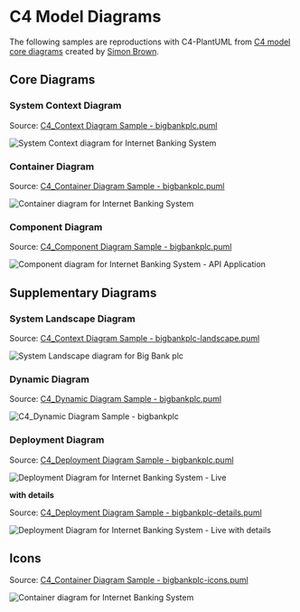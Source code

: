 # C4 Model Diagrams

The following samples are reproductions with C4-PlantUML from [C4 model core diagrams](http://c4model.com/#coreDiagrams) created by [Simon Brown](http://simonbrown.je/).

## Core Diagrams

### System Context Diagram

Source: [C4_Context Diagram Sample - bigbankplc.puml](C4_Context%20Diagram%20Sample%20-%20bigbankplc.puml)

![System Context diagram for Internet Banking System](https://www.plantuml.com/plantuml/png/VL9DRnen4BtlhvXoAP48N7hgAGbTjP4WHGKKzRIQzGvWuRMHFGxmxplx6MXeR-lnUs_UUzw7mEWvbYRvfAqoiI3OCH_2ryd4ut6yrRoBUGpabRDCbiVAbHCil4RxPk8XJgPVxXS6BQ_diub1fi0oogOL-iJZGwNy6Q8LMYbqu1t1nXdZZjfkmMXBWBQ0gsljWtmvaBLWd49ZpgBH-_jRFfaz_lwvNcMlpwiVsIpzdhvy6zub2Mis1CjpO2gX9K2XSUkn50iUdcNaBJ4yeTrNRXfiaYp81sU7AWPs9VaH39e9cXuwRUy6Sla87HBSfawG2se4H-aE3XspcW4gvQBbC1xS9SssOTuePg4-Yjm_RDMRgjv2lovK9RrfEeAs4gX4riu2vYxMHMf_lNHKDrtYdk20vwhksaTh94jFF2nHctSdwNrrXj3lNqasNTkJG7Ejl0jkmv2Ur0xjbe0k2UyPEscxaUf9TERTzusCItQU0iYZTsqg6K1RqusaVHkZYwJiqGPK5KnEnAfE-elCnQj-Q7uTA0XCKDaJglq5zBgN9TaYj66hDsWvBwItkzpv3q_w7tQTUBvQD1Atc7rfhRi7eSjV_mS0 "System Context diagram for Internet Banking System")


### Container Diagram

Source: [C4_Container Diagram Sample - bigbankplc.puml](C4_Container%20Diagram%20Sample%20-%20bigbankplc.puml)

![Container diagram for Internet Banking System](https://www.plantuml.com/plantuml/png/bLLDZzis4BtxLqoTGnr0kqQ0ddgArpQwcwntrSZRJK_2Y1hRH2XI82axHj7_tg6i3yiEajGdQJJpvl7D6_gzysXzLQZHBr8BLUK4E-zBz_jqQl5mkvL-LsML8okCzgJzhJ3557ChKUzLLLRJ-MytiKBjNrQFKuMUdETGEkTib9hiRHcmVuLASs710E1t11kZb3b8lGN5IO0wXy5dQHq_6U36e8n0fOwCqJ6yRi1V7sT_Fx-iq_Lpd2wUNvycR_lOB4cJZylr_9w3JUZrONsVFYx_M3ujE3ZoqYl6RK4XbxYrM31H2mzySAl9mntgBu5pSdIUYj4e9kkCdeZAULEGZM3UFOrdq8R1REf3PLmTmO45XR8kH5N708KmbVPkp3nEqEaT1tAqnubunrYN1CPluPyHyA_ZEpbGbc9PSl8hPJ0hIoK5Ucdqc4CVS8yH9AKDv5T_pKDiGKhkcKPDZJtWfO1cnFKuGhZhcxK7ZsTCSjZPbOmzJlYpefiOjnIwjrqJOMNf8vZfRQNGXd1ipLxcv827-kqk6_PAe8vA-cDmWQXg8Hti9OOIQO7F2var1pRc5QF2P59H8yUgVcavpTz4y1aBP2M6NDY7XVIKWwionroQcVqCDtT5xaG0SjfBGPVq5jaaHuyPEWfZQ1u3c-JFHnYyUsEPMrW-iBILpblarY0rkxAefnl1ZfDpm8fT9IpbF3w9oaN1LEGSBy-MNyYBsokPCXHVIEUiamn-ZH--RPk5uJJRrmrq-u4-GH86vjR_TjPUVlKJAb2grDK1XblUhFYzMQk0lsRfPGtDExAImXfdDXwMNyKEDJliLCcmPvWDWnwLCVM6TvWkzlPCsc31PjA20zqfpXG6p4pb-p57tRf6mFFG3klpzYAFFf4wknBwnNnnv4Bl-_KwJZXnc7TQe-_d38nTfvxQfKyajxlCd5q39xXsoHkaEZWSUziGtL6B23uapq_Jy-RdBVzNPNh7sJsntl93b4-4kOEDDKLzwnmiBo7VIIOWDy2Bktbxpe1vfiU5ZHA6TK0t8LfZz4Gk73VaCAohNBXXk_R9QXqtGDrX1kLNlck52VNJHftF_EVOYlEUI_alwpy0 "Container diagram for Internet Banking System")


### Component Diagram

Source: [C4_Component Diagram Sample - bigbankplc.puml](C4_Component%20Diagram%20Sample%20-%20bigbankplc.puml)


![Component diagram for Internet Banking System - API Application](https://www.plantuml.com/plantuml/png/fLN9Rjim4BthAwO-j3QGn9UUUggNj4cGnOYTBYTZHD4oMou25xj6qN_laB8bsGcA0Cqbr73uvisRH_gZysXzK39x8pIJeU2mzhvo7uP3YzkBKlXro8FZbXdjkVONpAWX5bQWtiXGXU7a_VbCelPFTxT3YPuxJw7bnAZAw9XVHUnt43GTL1G0l-QmCbAQhT0bIA4ve2xWQ5jOHoi3L1YaOIZbZZ0QXiyBPBUZxmzFY-NNwyNLylRoy-Nzj3_8CY-yfFH3BXG2IukAwbkufdwivXx6g7z6AlETyrp1EOncrp2gAYaOUc5qbaseToIYjkygF8FUdD89TuObxoRsQEi7Rj0nAogVka9T1easxioisOY2Ew1kKfVYG23V4rYHI147fV2xs3uBpXl5hOEDm7X6MDZo779hjZIIYzwWGqr5PdSc5pAHYYM_eK8hz75rabm9pmjm8NTKtVZ_OAFgUlj_1Ty8nezeJVD-aLFzANhCqV78vP5Bh97X48OvMtE5SNVkZIMUqNDWUIcSjocR6DBOL5gVmHhTcdh0G3oqtmy0cEL5_4JfpW0PuywHVqhwu9v5NlMCbvU_V5_bBWf6B5Ta2NvYWmwJE2-pIY8n2ZG2TVW0vYRuLg5Kt0JjQKNqjSCaPSkZ5MWvfhm2xQwFbQ2Y9-Rh3U1t1lJNcBZlHAcJ2KjD9eQ8PEa-yUIokoyJUAHBs8PZT1IlMwsfYwEC4CG_Bb-SlQir69nKRflgZVPBc0T59jkzYaPZmjPAMtfWo9EEK0oXr3gJiIAJHiHdH1ndmP8jempxPRkRHbVPsCUOux7xZqrjen79HKaHNTP3FGEsnlgZGkUsnXRjt8vfa8LMoB3W_p0IV4ePBv0QGNqOIA9w3gh1E1v4SamiJJTdF_wE0a-E7nIA--sGklHEajhZwNO-SYpWBMmfn4cDoEvcEfvq3dImwekJ0ECRG-_-rM8ncrFodonBuF6HtBlqa7OpVxXlyfgaZg5UJ4oPwXLewXLW7xakwBVYBm00 "Component diagram for Internet Banking System - API Application")


## Supplementary Diagrams

### System Landscape Diagram

Source: [C4_Context Diagram Sample - bigbankplc-landscape.puml](C4_Context%20Diagram%20Sample%20-%20bigbankplc-landscape.puml)

![System Landscape diagram for Big Bank plc](https://www.plantuml.com/plantuml/png/TLHDRzim3BtxLt2vD0NIP8UTTcg-i1PBcg9EKFHaC8eS2v4bJvAR1iF--oWxTkpMySaY7yb7yadtrg5nUIg3Rq8ncUyu9CvbzkTePF0ut0kNvDlSSiEqSbov8TFf27T6e7gNUPQFfZ_kdYKgjrakHX8TjuvCqTIZFzmmyvbl85SKbb8uk8H3hANKHw7s88NYW6e7BRSmbluqK5cGcg6K9yfHy_kSFhXPZDzMctMqNZr7izNhK_-sDet3AFmzNqyVo7OslJwk7wB5_DVyQKR6m0adEOGdwtWA2-9Y6MOSTWBt1bFYQc0YzZ11TO1CiY1uviPgrMUvTJhbPW2zqeAo0FcsfcTVZvnZg92WuwA_BQ46SAJ9GbP5UXiWOpfNpWvxn6jE7PhC2CkZ2LbtQ4vzzfqIDjdqRk5l0FIL_FlRaa1aYoE17tqMnLrDhGGMnFmIRCtE-ec_2tu4eQZf59tG2d2hys8hmhGv3egrfNZWaE79xwwaVI4JpJzS7vrdCLulhrNqOzYHqe2XJNo6JmbI5FBIplpEdy7MJQnfdgBeaOQu5CnegsC7ym-MeDfpuCs0BeBaLZ4jcbEoPVNVCQtGQSCja1QhDJ8om7dW7JEhknmqPkOCAelCm-Z47QifbHegA5MH4TswTy4yiqfG49Oc21t6SQ_fEOF1UaynLg5gkLM3RLJP8Zj4EexB0XCwmQeuNNAFTwbGmXBfiYzQkCspJ1jtlSg_87ZXCdhYOfzijMbSao_Qt5XkASB3NnguKZAlPrtOGXZq553e6UovDl1jXOISRl1vxLvWVhwVAtGCU6mF5lxaz7hvrVWuBoukUPPenQiaioyNx7hn5kMNyY8qnTRglYDj5t3MeOqhq4rxmHseO84dobWGQzTl-wgIjuLnqxwH5-SzzKwlyNy0 "System Landscape diagram for Big Bank plc")

### Dynamic Diagram

Source: [C4_Dynamic Diagram Sample - bigbankplc.puml](C4_Dynamic%20Diagram%20Sample%20-%20bigbankplc.puml)

![C4_Dynamic Diagram Sample - bigbankplc](https://www.plantuml.com/plantuml/png/NPDDRnen48Rl_8ef9wW8g6rEbQg6ZwYX8WaAf5LFQDOxx5hrsgkn3K9H_tl71fhGs_XZvdtc7Vl61-GG6zDvfwqoiIIeGsZzvz68SJ-iTAXZ4JsnSZQG3KFbcX6MhD7kJ6pZQ7fzjJHem_FzOcGma0-ojPaTB3PQ3TjKkRCO_tfyNcz-pjTtcyNjjzk7MQ_VwKob8cfBF2jwwde0tHa6BD1JL-8dacBQMJHmteQLggd1TBeAZib3uWAcIll0-JPektNSv7W0DVgQIi0OQY7NwdX5CPLfYSOF09KYxy6uIXOKrB3RV-NggGz9IzlAqDKIAu9nsvfJdOJn7NUuKgpR06XB6Dig6kHqicItqwKWeZ7WjY04C1S3sLA00krlAGhRQDMnHnqE41oew8DhY3tiDAOSpR2d0WfsUsdr0cupST6Mo8TU8NhZvVm2hWyl7O2fQrfdfTcU-fGw8HKvIVtRprwsd60cXFQ2_98kpqFC54glAvioj5YiQhHLMhJe_Tvn-MhZXVp7R6HbnGH8BR0pXlYD_FsFgMZuyD_fs1XfFG_QdxL5E8KNbavEbguEFb2JvFzq17dpb6Tub8z5euD_EtyfayUuUdmOtQtNovNaILR6pOvDPNmUj1-_FY4gUtr83f_hoxtyUZqPKW7UmvPTSoBUryIKO_aE15_WQzQRJQQIVqEsbE_n5m00 "C4_Dynamic Diagram Sample - bigbankplc")

### Deployment Diagram

Source: [C4_Deployment Diagram Sample - bigbankplc.puml](C4_Deployment%20Diagram%20Sample%20-%20bigbankplc.puml)

![Deployment Diagram for Internet Banking System - Live](http://www.plantuml.com/plantuml/png/pLPXJoCt4FsUNp5DAnqW812XwbJff0i9FK24H6meFQbID6jFDYvUUsLx0sbr_xtZtN1X8UYWz-L0Yko9tyoyDpDsFlg0BfIvRlsaZD2b99Y7KFZVEXs7T_kP2lCoBJqvOKqW4_Q5pJk5HXCnUpv8hT9E_sXl74tNmujEZZwGOzDqG8Msopo2YXZW7PI6qT40OKumirhREsKoqCeGe97G-5evpoiB71sq5QZradryJND3X5PFoWbcILaKreMjzemnAOhRzYxyacPzgwtxqFvP7CJ_zdQBlScbmLm9q9GHnrS-HfEmXIAe1GPUAWEQALKvRZFYelTvT3sPtfnDJgSN9vzEBWTRx2cee0dM-S10OUOmPv8EpbWvPoZ0CPhRo3TPiaOvxC65Mb2hjOPDBwsahKABNMWVgwm206_RJ_OWCI08YexRs_-sWF-UUf66GQdAKiRiOQ5sTdR-2lVlewlhjEJwmU6l-mT7S3597bniSeC5YZang5SjO69pWQ7zr03lz-_NRkg_lZK1MJR7JbG4ZC-WLnHQyNbbJVHnZWkiAfyKBYep_ACVpMDd5qgIVoxTZ7ieWb6hi8I5OZIS9wFBpkbaCaw0G-npPHyo-DAgFZVgiv96fWU7ZuIAsxTAP1qA7IKQLGkkwzYf7DsolROTTiMByWpIBPdoqG46JD5JX5sHnfedF9WXORbpZDycmJggUjM1eqpvuAhJe0mtN5wjTs6EVauIi0nppdMbEWX7CcvH-rr08SXxq3RZ3GNnTl6wJV6w6yNZ-GkO-G_hYTo6R-dPVIneGi8Q-LpIpOvVLhdxeyZyBF7N2fy-5loEqdgiZ_xVM7U_SwuvFWDkA7tbN0z8gmKvNrtmFl1n0Qk79PwEvkSZx_b34nIO4U0wpAPM_VByCirjJB5V-c1pSkyyi46nEqaB9QZcMsWEEqh0EkWPwQoIaNAJQWtZuyCQpwW8_XDpP8QDImj1grp5nyENgMScTXQPVUio2nR4AaqVRxQ8KQwPBvFUH5BOl6YoZ9OolWunO-M4zNOMu4OPQUzyJAXcdQCO9I-z8AdZi-HM5JwEkzhX9sjZHVfpPtEMP6Z_KLeZ_AuSpUpzxiftWZEM9eewLCBL2Pp8Z1x2DVNr1SQ9gsizvbflQgb4E5NKhT8pMQdHDONN-lkqvdw65MjMUjrKLwI_Da3zbWtnbWF65qrmLCyEOoP_UslgbuZH38giteQONjT3nS36lDYAbLWN-56ggrXL69bMjnfA3pEkJYNLdLE17WAU3uxxJK3trOZf5L-XQqXT7lBrhv5W-L0hEHtTJ0UVBtl3i_xwzz57ChBCzNy0 "Deployment Diagram for Internet Banking System - Live")

**with details**

Source: [C4_Deployment Diagram Sample - bigbankplc-details.puml](C4_Deployment%20Diagram%20Sample%20-%20bigbankplc-details.puml)

![Deployment Diagram for Internet Banking System - Live with details](http://www.plantuml.com/plantuml/png/vLT_Rzj63FtVduBp1ZGfd1ynqg4OKA2EdJKfuiI8dAO51XYdErg-zNGdt9sSUaE_-qX9gUtOQLfi60RC0Ho98ldu-2XAVXsYyB7CJUi7RQKf5S8inYBySd3WnTr-fkEiJCk0NZeRqSPzwVA3mWZBCNiXAgFJW_xnteXDDyEBWro4Y9vCam4MnYro3YeOu1cKbgBP0766C7N6k3jjCp3Q8WYhOEsoze6E710w62U5CGlAyQNCBGYjdb9ZaILbKJWVTzfJYac5_DZkm4zfrdV6-LVj7-KX_xLtMxT4pfLnv5s1FYxEK2ZqExijGb4BAt8jmM26L9SEN8M27I6Zdek8PB9WY6fL-ov5NFG-NDsC9xVduxF9nUcRqyi1Puew6eHbdJ3G8lCY9_8Upcr4Rp72YR0VkG_98aJCOGykz1nRhMNOvD8ft2cCx42RhxNf_udEga0WyyDpK28AaCW0xTq_Mq0VwiqzqvtsXPCYQcSfa8wjShRg_pKAHOLGRpZY0VxaOaTPyazrbXBEdYZqy-VFVukVNdAMcxIacO2Zd_SFZ-5YdB2j1tUOGa0_HmyUW-Rae2thktffAdpU0I4b1kxoN0luzGMSdB_PEnzHhc7OloUnGUIjc0juXpuqP5vIxLiTt-UV-FgBe-xmSPV0BaU7tUEbpxOsY4B86JB1wW36BfSYjXyQuEL-XTcpG10MWYkzHAXAFZrTQS0QFVxqdOr2M_G4fJd3w1nwHM7qKZNEKccM59wxEdpNPpEncMk5ONEufgML72oCZekgnmBU9bUN1sVZyIW1WjXV8VsvrNm_FJcFJaipA2ezF5eP6pvzR636r3kYamk_g4Ou5G4tUhGLotaX3KjoLHt07epgFEsbxQWh7u1qmEWvBg6UacEGxgYKKWoQ04vtZKRKVOLxCoGq1BdWgqbq7dbxL7T0faFqbJTeEtK-huuxC1DXXWf46MV4gL4Pf4V5fyA4-xi3ZCle1AFyRh6-VczVhwZLNLUh-pMr0afdrLQzQEb6aOLNopMy2uzBUDr8s5tLCAcoRrMnjuJkG8Z2gdIZXawzjNdNJeKsZanGbBvm0GCuQnPF5RafVlU_elvcuPlpyC-iVHgDT7KaQ6_LU__u_xNthvkzt_rN5ZyvKOPRJBznyG-GLvaFLOz397S9pJiRUxDvyvaGwCiW529344kORRlby-RxIEwun7uPeilHFmj01atf5CwrnBehXI7OgmISXvvLtcd5bDUfrc7aFgpZAOg3tujS4CErfve0etCTKK4eqq1Ct9IPFVMqYmvaKsRWCUCOxTVh9TBRI4gN5-iisL8IN9ihrbwwuAOHRhLLxYvmGJNhNCYhv9ximwof9r_qZS8dzHadVECSAzAVUKBhmD3zeOsXsq9xdBfFdIPt8gR2QsxgK4jV5t2gCcIupL4AXU1TL6iz8gstZLGYlIxgKUdPh3J2hpVUcB_NQnxwXZLrUZbKj42_343ziZCK7mcGNtaaeGPAo9Ny7fojNrKeceE8rVT5J6xgcue2r-uNLx6IIu5NIcsmAXYLDa_H05DIfshLdTSHxm7V3axwwm7TRuwWxQBIPKWj3uRwHJuwScebPrUtay67ozxmlB_yYV4QhIfpynS0 "Deployment Diagram for Internet Banking System - Live with details")

## Icons

Source: [C4_Container Diagram Sample - bigbankplc-icons.puml](C4_Container%20Diagram%20Sample%20-%20bigbankplc-icons.puml)

![Container diagram for Internet Banking System](https://www.plantuml.com/plantuml/png/hLPDSzis4BthLspLGvKPofnEcqjEaIMrTcfz9AJZzCHPaf241WHO09IYwVI_Tm6H52dPJJfJduZ5VZoyVRloMsDHsweGW--up4ILCzXPMvetOQZnSBFbTbUbbM4wKz8oQMyoLOIOQuvoBwgo2gS_ZzS2fNrSF8G2BJEMJCcKl95BfczAdpjd6ph1RFxnVhfQHjzGmrObbVafB5rooZ7cT3lUaCVOb9fJeR10OvaESxPtTwQjyijg6K-Uvj5gCVzV2taR7fXH1Hk_7lm0bQG41IK2ksEmKKAe0vTR40u5oXnwrrmR-b90042e38KuKewMzcTOQwuQsaAKsqhWYzUvifBPbsx_m3s-T5UOFqL2nEolQdV83B_gmEIU2LMoamkzxc7o--enJkBLEfcjdfQZLsVR94gYt-Rnz8wCjUdfFhvB7kQ_pfSpCWuiju9uQKY1dEDMOq54QxYd1cfwBDoY_EmuZuxKes8mM3Djb1nbbR7K9Xt0jFqQJg0nWzhufgGK7S21X06b3qJXRO1PfYffpP1md58djsJ8KHz7sO-KwnB0y1NyDG3wQ_6E3YnDi2p9-OcbC2bBmJEqNCaXcTvHDmA8I644Vl5nwcmp9ZWHR3mq6apBCwYbwkNap6tTj7duUk9YNNS9R1-1AQd6C28tmSPht3A7egaUPPgNDe39ILJElDPgptDcWCJvVBKDQTuz0GMtHwVchFA46jXpT25S0xqRKgqE91UNj1Rj5RX2fLomcg65FpJmfjy7y0aB97Bwi6Yq2Xh974oL6e9Lj_5RO9ehd2S0uFS7StLEytC9T9QEShIOec6kH_Mdyu_UFq3lR9Kcb6x3W6PRRgn60W5SacGBt_e0TkIS0rOakKopd7hBKPZ0AOuPGvjXImTcinkNiJENL_obc7rcCYS2kTFs-lvvYSqKkUbpN8_Ghn3dkAB4BgG5yNSx4FClTiGAv8JG6yXhFbxGkHv65nPJTxWlGfEru9bMHcqipBzaEz85gRprR7O7bUZaht6TAr1-kQ4jm2uclyE_4syjZ8mCxTiwRG1CLMNFgWZQWG-0cYODUXQQJj0I-C14PwcSH_lHCEDgtyNnEYB7ljzf0F_TfpS7tlLKBbaoljsbghD8JkcQDL5dyiQ-69g2Q8uo2-1Tj5g6tUBTalyfChabxpEmyrpqitnWc1lOQ5NulNNmFwCqXbv8fyIpssdpJfUpmyU5f29AQu2DdTNdE0EvK5yVGp-kCcv7j-MZHRok4xMFwOLVwQuXniM7DJkVw7-UXfot54e_Uly0 "Container diagram for Internet Banking System")

